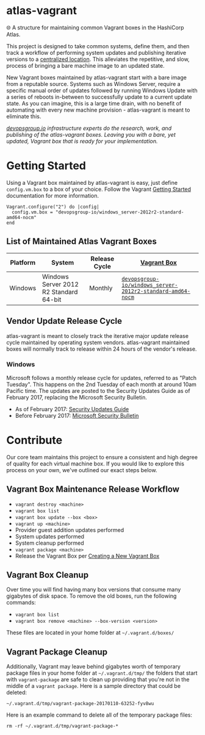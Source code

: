 # atlas-vagrant
:globe_with_meridians: A structure for maintaining common Vagrant boxes in the HashiCorp Atlas.

This project is designed to take common systems, define them, and then track a workflow of performing system updates and publishing iterative versions to a [centralized location](https://app.vagrantup.com/devopsgroup-io/). This alleviates the repetitive, and slow, process of bringing a bare machine image to an updated state.

New Vagrant boxes maintained by atlas-vagrant start with a bare image from a reputable source. Systems such as Windows Server, require a specific manual order of updates followed by running Windows Update with a series of reboots in-between to successfully update to a current update state. As you can imagine, this is a large time drain, with no benefit of automating with every new machine provision - atlas-vagrant is meant to eliminate this.

*[devopsgroup.io](https://devopsgroup.io) infrastructure experts do the research, work, and publishing of the atlas-vagrant boxes. Leaving you with a bare, yet updated, Vagrant box that is ready for your implementation.*


# Getting Started

Using a Vagrant box maintained by atlas-vagrant is easy, just define `config.vm.box` to a box of your choice. Follow the Vagrant [Getting Started](https://www.vagrantup.com/docs/getting-started/boxes.html) documentation for more information.

```
Vagrant.configure("2") do |config|
  config.vm.box = "devopsgroup-io/windows_server-2012r2-standard-amd64-nocm"
end
```

## List of Maintained Atlas Vagrant Boxes

Platform | System | Release Cycle | [Vagrant Box](https://www.vagrantup.com/docs/boxes.html)
---------|--------|---------------|---------------------------------------------------------
Windows | Windows Server 2012 R2 Standard 64-bit | Monthly | [`devopsgroup-io/windows_server-2012r2-standard-amd64-nocm`](https://app.vagrantup.com/devopsgroup-io/boxes/windows_server-2012r2-standard-amd64-nocm)


## Vendor Update Release Cycle

atlas-vagrant is meant to closely track the iterative major update release cycle maintained by operating system vendors. atlas-vagrant maintained boxes will normally track to release within 24 hours of the vendor's release.

### Windows

Microsoft follows a monthly release cycle for updates, referred to as "Patch Tuesday". This happens on the 2nd Tuesday of each month at around 10am Pacific time. The updates are posted to the Security Updates Guide as of February 2017, replacing the Microsoft Security Bulletin.

* As of February 2017: [Security Updates Guide](https://portal.msrc.microsoft.com/en-us/security-guidance)
* Before February 2017: [Microsoft Security Bulletin](https://technet.microsoft.com/en-us/library/security/dn631938.aspx)


# Contribute

Our core team maintains this project to ensure a consistent and high degree of quality for each virtual machine box. If you would like to explore this process on your own, we've outlined our exact steps below.

## Vagrant Box Maintenance Release Workflow

* `vagrant destroy <machine>`
* `vagrant box list`
* `vagrant box update --box <box>`
* `vagrant up <machine>`
* Provider guest addition updates performed
* System updates performed
* System cleanup performed
* `vagrant package <machine>`
* Release the Vagrant Box per [Creating a New Vagrant Box](https://vagrantcloud.com/help/vagrant/boxes/create)


## Vagrant Box Cleanup

Over time you will find having many box versions that consume many gigabytes of disk space. To remove the old boxes, run the following commands:

* `vagrant box list`
* `vagrant box remove <machine> --box-version <version>`

These files are located in your home folder at `~/.vagrant.d/boxes/`

## Vagrant Package Cleanup

Additionally, Vagrant may leave behind gigabytes worth of temporary package files in your home folder at `~/.vagrant.d/tmp/` the folders that start with `vagrant-package` are safe to clean up providing that you're not in the middle of a `vagrant package`. Here is a sample directory that could be deleted:

`~/.vagrant.d/tmp/vagrant-package-20170110-63252-fyv8wu`

Here is an example command to delete all of the temporary package files:

`rm -rf ~/.vagrant.d/tmp/vagrant-package-*`
